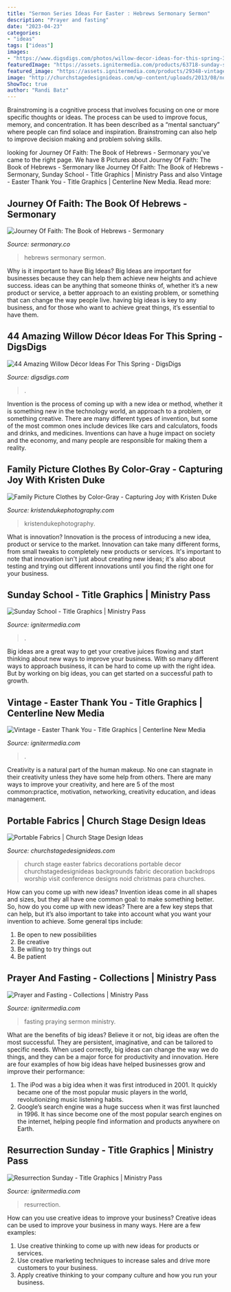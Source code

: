 ```yaml
---
title: "Sermon Series Ideas For Easter : Hebrews Sermonary Sermon"
description: "Prayer and fasting"
date: "2023-04-23"
categories:
- "ideas"
tags: ["ideas"]
images:
- "https://www.digsdigs.com/photos/willow-decor-ideas-for-this-spring-32.jpg"
featuredImage: "https://assets.ignitermedia.com/products/63718-sunday-school/preview/image"
featured_image: "https://assets.ignitermedia.com/products/29348-vintage-easter-thank-you/preview/image"
image: "http://churchstagedesignideas.com/wp-content/uploads/2013/08/noid-easter_2.jpg"
ShowToc: true
author: "Randi Batz"
---
```



Brainstroming is a cognitive process that involves focusing on one or more specific thoughts or ideas. The process can be used to improve focus, memory, and concentration. It has been described as a “mental sanctuary” where people can find solace and inspiration. Brainstroming can also help to improve decision making and problem solving skills.

	

		
looking for Journey Of Faith: The Book of Hebrews - Sermonary you've came to the right page. We have 8 Pictures about Journey Of Faith: The Book of Hebrews - Sermonary like Journey Of Faith: The Book of Hebrews - Sermonary, Sunday School - Title Graphics | Ministry Pass and also Vintage - Easter Thank You - Title Graphics | Centerline New Media. Read more:
		
    
## Journey Of Faith: The Book Of Hebrews - Sermonary

<img loading=lazy src="https://sermonary.s3.amazonaws.com/uploads/2020/11/Journey-Of-Faith-Book-Of-Hebrews-Sermon-Series.jpg" onerror="this.onerror=null;this.src='https://tse4.mm.bing.net/th?id=OIP.FHo87Y-qW8RGonvJTew9XwHaEL&amp;pid=15.1';" alt="Journey Of Faith: The Book of Hebrews - Sermonary">

_Source: sermonary.co_

>hebrews sermonary sermon. 

	

Why is it important to have Big Ideas?
Big Ideas are important for businesses because they can help them achieve new heights and achieve success. ideas can be anything that someone thinks of, whether it’s a new product or service, a better approach to an existing problem, or something that can change the way people live. having big ideas is key to any business, and for those who want to achieve great things, it’s essential to have them.

    
## 44 Amazing Willow Décor Ideas For This Spring - DigsDigs

<img loading=lazy src="https://www.digsdigs.com/photos/willow-decor-ideas-for-this-spring-32.jpg" onerror="this.onerror=null;this.src='https://tse4.mm.bing.net/th?id=OIP.ZrVdsR9TRD8XPyLQ3XdUswHaLI&amp;pid=15.1';" alt="44 Amazing Willow Décor Ideas For This Spring - DigsDigs">

_Source: digsdigs.com_

>. 

	

Invention is the process of coming up with a new idea or method, whether it is something new in the technology world, an approach to a problem, or something creative. There are many different types of invention, but some of the most common ones include devices like cars and calculators, foods and drinks, and medicines. Inventions can have a huge impact on society and the economy, and many people are responsible for making them a reality.

    
## Family Picture Clothes By Color-Gray - Capturing Joy With Kristen Duke

<img loading=lazy src="https://www.kristendukephotography.com/wp-content/uploads/2014/10/What-to-Wear-in-Family-Pictures-by-Color-GRAY.-Over-100-ideas-in-10-different-colors-schemes.-Capturing-Joy.com_.jpg" onerror="this.onerror=null;this.src='https://tse3.mm.bing.net/th?id=OIP.Hx2rEmNCqqB6diEWf_DJswHaNA&amp;pid=15.1';" alt="Family Picture Clothes by Color-Gray - Capturing Joy with Kristen Duke">

_Source: kristendukephotography.com_

>kristendukephotography. 

	

What is innovation?
Innovation is the process of introducing a new idea, product or service to the market. Innovation can take many different forms, from small tweaks to completely new products or services. It's important to note that innovation isn't just about creating new ideas; it's also about testing and trying out different innovations until you find the right one for your business.

    
## Sunday School - Title Graphics | Ministry Pass

<img loading=lazy src="https://assets.ignitermedia.com/products/63718-sunday-school/preview/image" onerror="this.onerror=null;this.src='https://tse2.mm.bing.net/th?id=OIP.TCU2-kkAC0UN8qQd9B9NYAHaEK&amp;pid=15.1';" alt="Sunday School - Title Graphics | Ministry Pass">

_Source: ignitermedia.com_

>. 

	

Big ideas are a great way to get your creative juices flowing and start thinking about new ways to improve your business. With so many different ways to approach business, it can be hard to come up with the right idea. But by working on big ideas, you can get started on a successful path to growth.

    
## Vintage - Easter Thank You - Title Graphics | Centerline New Media

<img loading=lazy src="https://assets.ignitermedia.com/products/29348-vintage-easter-thank-you/preview/image" onerror="this.onerror=null;this.src='https://tse4.mm.bing.net/th?id=OIP.xlKfnHR2uzLp7Mb0oRkoAAHaEK&amp;pid=15.1';" alt="Vintage - Easter Thank You - Title Graphics | Centerline New Media">

_Source: ignitermedia.com_

>. 

	

Creativity is a natural part of the human makeup. No one can stagnate in their creativity unless they have some help from others. There are many ways to improve your creativity, and here are 5 of the most common:practice, motivation, networking, creativity education, and ideas management.

    
## Portable Fabrics | Church Stage Design Ideas

<img loading=lazy src="http://churchstagedesignideas.com/wp-content/uploads/2013/08/noid-easter_2.jpg" onerror="this.onerror=null;this.src='https://tse3.mm.bing.net/th?id=OIP.1OlItjeszqKEEUoH-ujsWAHaEh&amp;pid=15.1';" alt="Portable Fabrics | Church Stage Design Ideas">

_Source: churchstagedesignideas.com_

>church stage easter fabrics decorations portable decor churchstagedesignideas backgrounds fabric decoration backdrops worship visit conference designs noid christmas para churches. 

	

How can you come up with new ideas?
Invention ideas come in all shapes and sizes, but they all have one common goal: to make something better. So, how do you come up with new ideas? There are a few key steps that can help, but it’s also important to take into account what you want your invention to achieve. Some general tips include: 
1. Be open to new possibilities 
2. Be creative 
3. Be willing to try things out 
4. Be patient 

    
## Prayer And Fasting - Collections | Ministry Pass

<img loading=lazy src="https://assets.ignitermedia.com/products/49787-prayer-and-fasting/preview/image" onerror="this.onerror=null;this.src='https://tse3.mm.bing.net/th?id=OIP.V0caLyY8CXVw8QqkfWfn8QHaFs&amp;pid=15.1';" alt="Prayer and Fasting - Collections | Ministry Pass">

_Source: ignitermedia.com_

>fasting praying sermon ministry. 

	

What are the benefits of big ideas?
Believe it or not, big ideas are often the most successful. They are persistent, imaginative, and can be tailored to specific needs. When used correctly, big ideas can change the way we do things, and they can be a major force for productivity and innovation. Here are four examples of how big ideas have helped businesses grow and improve their performance: 
1. The iPod was a big idea when it was first introduced in 2001. It quickly became one of the most popular music players in the world, revolutionizing music listening habits. 
2. Google’s search engine was a huge success when it was first launched in 1996. It has since become one of the most popular search engines on the internet, helping people find information and products anywhere on Earth. 

    
## Resurrection Sunday - Title Graphics | Ministry Pass

<img loading=lazy src="https://assets.ignitermedia.com/products/36653-resurrection-sunday/preview/image" onerror="this.onerror=null;this.src='https://tse4.mm.bing.net/th?id=OIP._dJ6-6yyy67R2X939I7B5QHaEK&amp;pid=15.1';" alt="Resurrection Sunday - Title Graphics | Ministry Pass">

_Source: ignitermedia.com_

>resurrection. 

	

How can you use creative ideas to improve your business?
Creative ideas can be used to improve your business in many ways. Here are a few examples:
1. Use creative thinking to come up with new ideas for products or services.
2. Use creative marketing techniques to increase sales and drive more customers to your business.
3. Apply creative thinking to your company culture and how you run your business.

